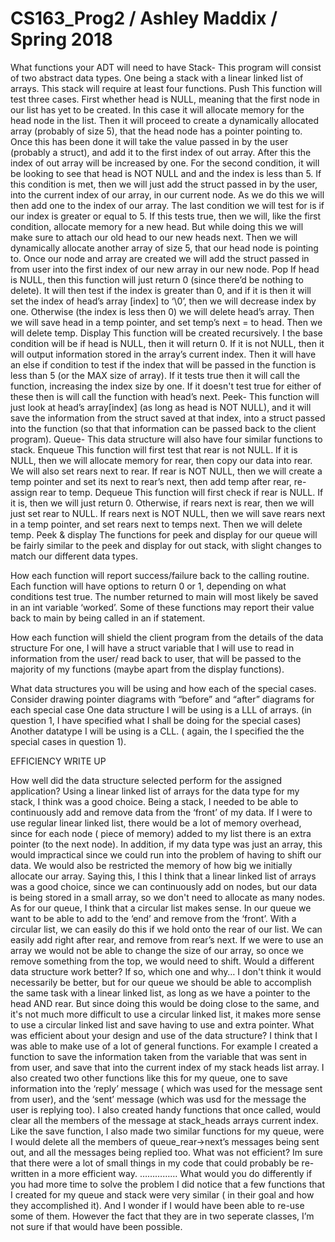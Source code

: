 # CS163_Prog2 / Ashley Maddix / Spring 2018


What functions your ADT will need to have
Stack-		This program will consist of two abstract data types. One being a stack with a linear linked list of arrays. This stack will require at least four functions.
Push
This function will test three cases. First whether head is NULL, meaning that the first node in our list has yet to be created. In this case it will allocate memory for the head node in the list. Then it will proceed to create a dynamically allocated array (probably of size 5), that the head node has a pointer pointing to. Once this has been done it will take the value passed in by the user (probably a struct), and add it to the first index of out array. After this the index of out array will be increased by one. 
For the second condition, it will be looking to see that head is NOT NULL and and the index is less than 5. If this condition is met, then we will just add the struct passed in by the user, into the current index of our array, in our current node. As we do this we will then add one to the index of our array. 
The last condition we will test for is if our index is greater or equal to 5. If this tests true, then we will, like the first condition, allocate memory for a new head. But while doing this we will make sure to attach our old head to our new heads next. Then we will dynamically allocate another array of size 5, that our head node is pointing to. Once our node and array are created we will add the struct passed in from user into the first index of our new array in our new node. 
Pop
If head is NULL, then this function will just return 0 (since there’d be nothing to delete). It will then test if the index is greater than 0, and if it is then it will set the index of head’s array [index] to ‘\0’, then we will decrease index by one. Otherwise (the index is less then 0) we will delete head’s array. Then we will save head in a temp pointer, and set temp’s next = to head. Then we will delete temp. 
Display
This function will be created recursively. I the base condition will be if head is NULL, then it will return 0. If it is not NULL, then it will output information stored in the array’s current index. Then it will have an else if condition to test if the index that will be passed in the function is less than 5 (or the MAX size of array). If it tests true then it will call the function, increasing the index size by one. If it doesn't test true for either of these then is will call the function with head’s next. 
Peek- This function will just look at head’s array[index] (as long as head is NOT NULL), and it will save the information from the struct saved at that index, into a struct passed into the function (so that that information can be passed back to the client program). 
Queue- 	This data structure will also have four similar functions to stack.
Enqueue
This function will first test that rear is not NULL. If it is NULL, then we will allocate memory for rear, then copy our data into rear. We will also set rears next to rear. If rear is NOT NULL, then we will  create a temp pointer and set its next to rear’s next, then add temp after rear, re-assign rear to temp.
Dequeue
This function will first check if rear is NULL. If it is, then we will just return 0. Otherwise, if rears next is rear, then we will just set rear to NULL. If rears next is NOT NULL, then we will save rears next in a temp pointer, and set rears next to temps next. Then we will delete temp.
Peek & display
The functions for peek and display for our queue will be fairly similar to the peek and display for out stack, with slight changes to match our different data types.

How each function will report success/failure back to the calling routine.
Each function will have options to return 0 or 1, depending on what conditions test true. The number returned to main will most likely be saved in an int variable ‘worked’. Some of these functions may report their value back to main by being called in an if statement.

How each function will shield the client program from the details of the data structure
For one, I will have a struct variable that I will use to read in information from the user/ read back to user, that will be passed to the majority of my functions (maybe apart from the display functions).

What data structures you will be using and how each of the special cases. Consider drawing pointer diagrams with “before” and “after” diagrams for each special case
One data structure I will be using is a LLL of arrays. (in question 1, I have specified what I shall be doing for the special cases)
Another datatype I will be using is  a CLL. ( again, the I specified the the special cases in question 1).


EFFICIENCY WRITE UP 

 How well did the data structure selected perform for the assigned application?
Using a linear linked list of arrays for the data type for my stack, I think was a good choice. Being a stack, I needed to be able to continuously add and remove data from the ‘front’ of my data. If I were to use regular linear linked list, there would be a lot of memory overhead, since for each node ( piece of memory) added to my list there is an extra pointer (to the next node). In addition, if my data type was just an array, this would impractical since we could run into the problem of having to shift our data. We would also be restricted the memory of how big we initially allocate our array. Saying this, I this I think that a linear linked list of arrays was a good choice, since we can continuously add on nodes, but our data is being stored in a small array, so we don't need to allocate as many nodes.
As for our queue, I think that a circular list makes sense. In our queue we want to be able to add to the ‘end’ and remove from the ‘front’. With a circular list, we can easily do this if we hold onto the rear of our list. We can easily add right after rear, and remove from rear’s next. If we were to use an array we would not be able to change the size of our array, so once we remove something from the top, we would need to shift. 
Would a different data structure work better? If so, which one and why…
I don't think it would necessarily be better, but for our queue we should be able to accomplish the same task with a linear linked list, as long as we have a pointer to the head AND rear. But since doing this would be doing close to the same, and it's not much more difficult to use a circular linked list, it makes more sense to use a circular linked list and save having to use and extra pointer.
What was efficient about your design and use of the data structure?
I think that I was able to make use of a lot of general functions. For example I created a function to save the information taken from the variable that was sent in from user, and save that into the current index of my stack heads list array. I also created two other functions like this for my queue, one to save information into the ‘reply’ message ( which was used for the message sent from user), and the ‘sent’ message  (which was usd for the message the user is replying too). I also created handy functions that once called, would clear all the members of the message at stack_heads arrays current index. Like the save function, I also made two similar functions for my queue, were I would delete all the members of queue_rear->next’s messages being sent out, and all the messages being replied too.
What was not efficient?
Im sure that there were a lot of small things in my code that could probably be re-written in a more efficient way. ……………
What would you do differently if you had more time to solve the problem
I did notice that a few functions that I created for my queue and stack were very similar ( in their goal and how they accomplished it). And I wonder if I would have been able to re-use some of them. However the fact that they are in two seperate classes, I’m not sure if that would have been possible.
